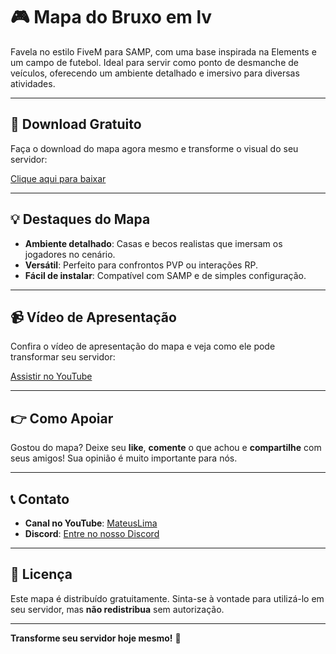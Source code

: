 # 🎮 Mapa do Bruxo em lv

Favela no estilo FiveM para SAMP, com uma base inspirada na Elements e um campo de futebol. Ideal para servir como ponto de desmanche de veículos, oferecendo um ambiente detalhado e imersivo para diversas atividades.

---

## 🔗 Download Gratuito

Faça o download do mapa agora mesmo e transforme o visual do seu servidor:

[Clique aqui para baixar](https://github.com/mateusdelimap/mapas/blob/main/Mapa-2/favelinhalvgana)

---

## 💡 Destaques do Mapa

- **Ambiente detalhado**: Casas e becos realistas que imersam os jogadores no cenário.
- **Versátil**: Perfeito para confrontos PVP ou interações RP.
- **Fácil de instalar**: Compatível com SAMP e de simples configuração.

---

## 📹 Vídeo de Apresentação

Confira o vídeo de apresentação do mapa e veja como ele pode transformar seu servidor:

[Assistir no YouTube](https://youtu.be/Y0oYCFVzSi8)

---

## 👉 Como Apoiar

Gostou do mapa? Deixe seu **like**, **comente** o que achou e **compartilhe** com seus amigos! Sua opinião é muito importante para nós.

---


## 📞 Contato

- **Canal no YouTube**: [MateusLima](https://www.youtube.com/@limamaper)
- **Discord**: [Entre no nosso Discord](https://discord.gg/JXebyAwmhY)

---

## 📄 Licença

Este mapa é distribuído gratuitamente. Sinta-se à vontade para utilizá-lo em seu servidor, mas **não redistribua** sem autorização.

---

**Transforme seu servidor hoje mesmo!** 🚀
